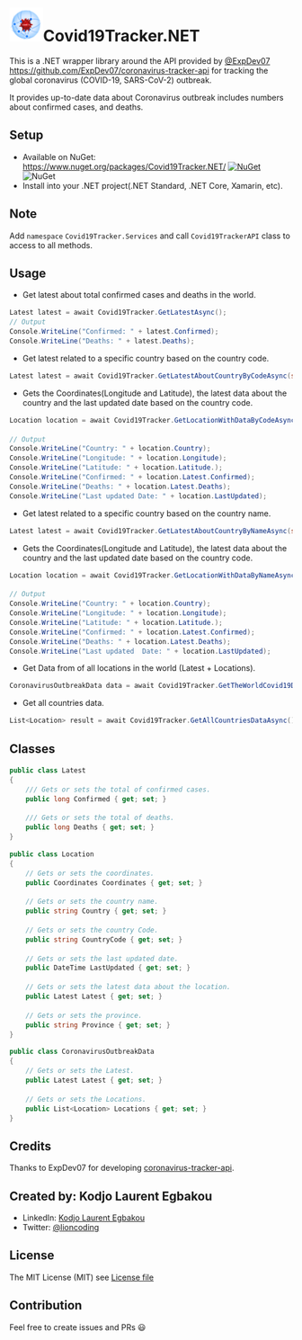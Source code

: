 # <img src="art/icon.png" alt="Icon" width="60" />Covid19Tracker.NET 

This is a .NET wrapper library around the API provided by [@ExpDev07](https://github.com/ExpDev07/) https://github.com/ExpDev07/coronavirus-tracker-api for tracking the global coronavirus (COVID-19, SARS-CoV-2) outbreak. 

It provides up-to-date data about Coronavirus outbreak includes numbers about confirmed cases, and deaths.

## Setup

- Available on NuGet: https://www.nuget.org/packages/Covid19Tracker.NET/ [![NuGet](https://img.shields.io/nuget/v/Covid19Tracker.NET.svg?label=NuGet)](https://www.nuget.org/packages/Covid19Tracker.NET/) ![NuGet](https://img.shields.io/nuget/dt/Covid19Tracker.NET.svg)
- Install into your .NET project(.NET Standard, .NET Core, Xamarin, etc).

## Note

Add `namespace` `Covid19Tracker.Services` and call `Covid19TrackerAPI` class to access to all methods.

## Usage

- Get latest about total confirmed cases and deaths in the world.

```csharp
Latest latest = await Covid19Tracker.GetLatestAsync();
// Output
Console.WriteLine("Confirmed: " + latest.Confirmed);
Console.WriteLine("Deaths: " + latest.Deaths);
```

- Get latest related to a specific country based on the country code.

```csharp
Latest latest = await Covid19Tracker.GetLatestAboutCountryByCodeAsync(string countryCode) //country code example: "IT" for Italy
```

- Gets the Coordinates(Longitude and Latitude), the latest data about the country and the last updated date based on the country code.

```csharp
Location location = await Covid19Tracker.GetLocationWithDataByCodeAsync(string countryCode); //country code example: "IT" for Italy

// Output
Console.WriteLine("Country: " + location.Country);
Console.WriteLine("Longitude: " + location.Longitude);
Console.WriteLine("Latitude: " + location.Latitude.);
Console.WriteLine("Confirmed: " + location.Latest.Confirmed);
Console.WriteLine("Deaths: " + location.Latest.Deaths);
Console.WriteLine("Last updated Date: " + location.LastUpdated);
```

-  Get latest related to a specific country based on the country name.

```csharp
Latest latest = await Covid19Tracker.GetLatestAboutCountryByNameAsync(string countryName) //country name example: "Italy"
```

-  Gets the Coordinates(Longitude and Latitude), the latest data about the country and the last updated date based on the country code.

```csharp
Location location = await Covid19Tracker.GetLocationWithDataByNameAsync(string countryName); //country name example: "Italy"

// Output
Console.WriteLine("Country: " + location.Country);
Console.WriteLine("Longitude: " + location.Longitude);
Console.WriteLine("Latitude: " + location.Latitude.);
Console.WriteLine("Confirmed: " + location.Latest.Confirmed);
Console.WriteLine("Deaths: " + location.Latest.Deaths);
Console.WriteLine("Last updated  Date: " + location.LastUpdated);
```

- Get Data from of all locations in the world (Latest + Locations).

```csharp
CoronavirusOutbreakData data = await Covid19Tracker.GetTheWorldCovid19Data();
```

- Get all countries data.

```csharp
List<Location> result = await Covid19Tracker.GetAllCountriesDataAsync();
```

## Classes

```csharp
public class Latest
{
	/// Gets or sets the total of confirmed cases.
	public long Confirmed { get; set; }

	/// Gets or sets the total of deaths.
	public long Deaths { get; set; }
}
```

```csharp
public class Location
{
	// Gets or sets the coordinates.
	public Coordinates Coordinates { get; set; }
	
	// Gets or sets the country name.
	public string Country { get; set; }
	
	// Gets or sets the country Code.
	public string CountryCode { get; set; }
	
	// Gets or sets the last updated date.
	public DateTime LastUpdated { get; set; }
	
	// Gets or sets the latest data about the location.
	public Latest Latest { get; set; }
	
	// Gets or sets the province.
	public string Province { get; set; }
}
```

```csharp
public class CoronavirusOutbreakData
{
	// Gets or sets the Latest.
	public Latest Latest { get; set; }
    
    // Gets or sets the Locations.
    public List<Location> Locations { get; set; }
}
```

## Credits

Thanks to ExpDev07 for developing [coronavirus-tracker-api](https://github.com/ExpDev07/coronavirus-tracker-api).

## Created by: Kodjo Laurent Egbakou

- LinkedIn: [Kodjo Laurent Egbakou](https://www.linkedin.com/in/laurentegbakou/)
- Twitter: [@lioncoding](https://twitter.com/lioncoding)

## License

The MIT License (MIT) see [License file](https://github.com/egbakou/RESTCountries.NET/blob/master/LICENSE)

## Contribution

Feel free to create issues and PRs 😃